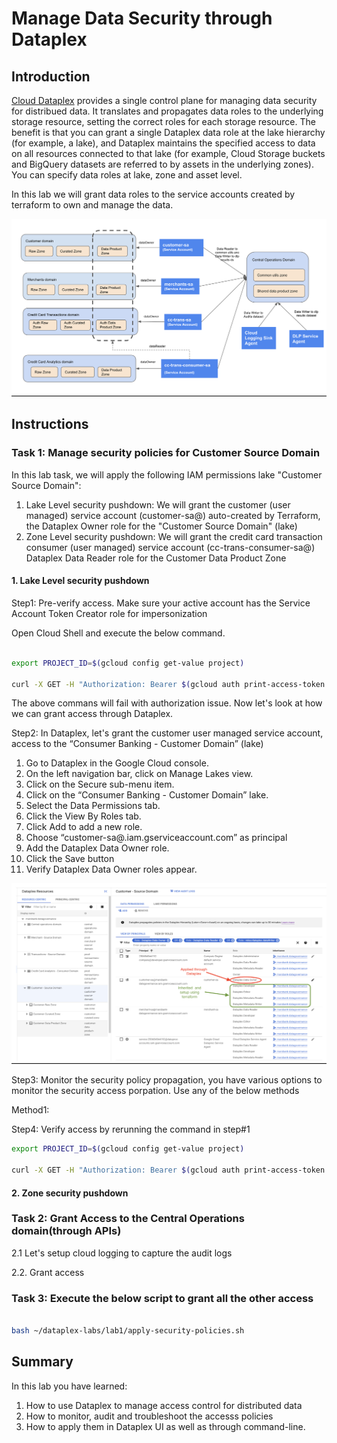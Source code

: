 # Manage Data Security through Dataplex 

## Introduction

[Cloud Dataplex](https://cloud.google.com/dataplex/docs/lake-security) provides a single control plane for managing data security for distribued data. It translates and propagates  data roles to the underlying storage resource, setting the correct roles for each storage resource. The benefit is that you can grant a single Dataplex data role at the lake hierarchy (for example, a lake), and Dataplex maintains the specified access to data on all resources connected to that lake (for example, Cloud Storage buckets and BigQuery datasets are referred to by assets in the underlying zones). You can specify data roles at lake, zone and asset level. 

In this lab we will grant data roles to the service accounts created by terraform to own and manage the data. 

![Dataplex Security](lab1/resources/imgs/dataplex-security-lab.png)


## Instructions 

### Task 1: Manage security policies for Customer Source Domain
In this lab task, we will apply the following IAM permissions lake "Customer Source Domain":
1. Lake Level security pushdown: 
We will grant the customer (user managed) service account (customer-sa@) auto-created by Terraform, the Dataplex Owner role for the "Customer Source Domain" (lake)
2. Zone Level security pushdown:
We will grant the credit card transaction consumer (user managed) service account (cc-trans-consumer-sa@) Dataplex Data Reader role for the Customer Data Product Zone

#### 1. Lake Level security pushdown

Step1: Pre-verify access. Make sure your active account has the Service Account Token Creator role for impersonization 

Open Cloud Shell and execute the below command. 

```bash 

export PROJECT_ID=$(gcloud config get-value project)

curl -X GET -H "Authorization: Bearer $(gcloud auth print-access-token --impersonate-service-account=customer-sa@${PROJECT_ID}.iam.gserviceaccount.com)" -H "Content-Type: application.json"  https://bigquery.googleapis.com/bigquery/v2/projects/${PROJECT_ID}/datasets/customer_raw_zon/tables?maxResults=10
```

The above commans will fail with authorization issue. Now let's look at how we can grant access through Dataplex.  

Step2: In Dataplex, let's grant the customer user managed service account, access to the “Consumer Banking - Customer Domain” (lake) 

1. Go to Dataplex in the Google Cloud console.
2. On the left navigation bar, click on Manage Lakes view.
3. Click on the  Secure sub-menu item.
4. Click on the “Consumer Banking - Customer Domain”  lake.
5. Select the Data Permissions tab.
6. Click the View By Roles tab.
7. Click Add to add a new role. 
8. Choose “customer-sa@<your-project-id>.iam.gserviceaccount.com” as principal
9. Add the Dataplex Data Owner role.
10. Click the Save button
11. Verify Dataplex Data Owner roles appear.

![Dataplex Verify Image](lab1/resources/imgs/dataplex-access-verify.png)

Step3: Monitor the security policy propagation, you have various options to monitor the security access porpation. Use any of the below methods

Method1: 

Step4: Verify access by rerunning the command in step#1 

```bash 
export PROJECT_ID=$(gcloud config get-value project)

curl -X GET -H "Authorization: Bearer $(gcloud auth print-access-token --impersonate-service-account=customer-sa@${PROJECT_ID}.iam.gserviceaccount.com)" -H "Content-Type: application.json"  https://bigquery.googleapis.com/bigquery/v2/projects/${PROJECT_ID}/datasets/customer_raw_zon/tables?maxResults=10
```

#### 2. Zone security pushdown


### Task 2: Grant Access to the Central Operations domain(through APIs)

2.1 Let's setup cloud logging to capture the audit logs

2.2. Grant access 


### Task 3: Execute the below script to grant all the other access 

```bash 

bash ~/dataplex-labs/lab1/apply-security-policies.sh

```

## Summary 
In this lab you have learned: 
1. How to use Dataplex to manage access control for distributed data
2. How to monitor, audit and troubleshoot the accesss policies  
3. How to apply them in Dataplex UI as well as through command-line.









